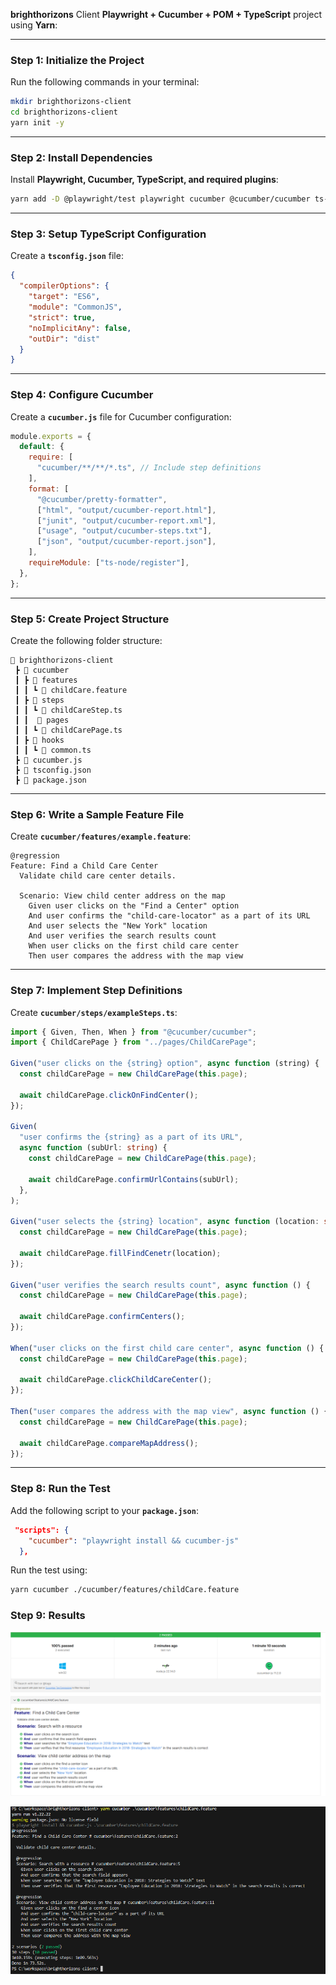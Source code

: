**brighthorizons** Client **Playwright + Cucumber + POM + TypeScript** project using **Yarn**:

---

### **Step 1: Initialize the Project**

Run the following commands in your terminal:

```sh
mkdir brighthorizons-client
cd brighthorizons-client
yarn init -y
```

---

### **Step 2: Install Dependencies**

Install **Playwright, Cucumber, TypeScript, and required plugins**:

```sh
yarn add -D @playwright/test playwright cucumber @cucumber/cucumber ts-node typescript @types/node
```

---

### **Step 3: Setup TypeScript Configuration**

Create a **`tsconfig.json`** file:

```json
{
  "compilerOptions": {
    "target": "ES6",
    "module": "CommonJS",
    "strict": true,
    "noImplicitAny": false,
    "outDir": "dist"
  }
}
```

---

### **Step 4: Configure Cucumber**

Create a **`cucumber.js`** file for Cucumber configuration:

```js
module.exports = {
  default: {
    require: [
      "cucumber/**/**/*.ts", // Include step definitions
    ],
    format: [
      "@cucumber/pretty-formatter",
      ["html", "output/cucumber-report.html"],
      ["junit", "output/cucumber-report.xml"],
      ["usage", "output/cucumber-steps.txt"],
      ["json", "output/cucumber-report.json"],
    ],
    requireModule: ["ts-node/register"],
  },
};
```

---

### **Step 5: Create Project Structure**

Create the following folder structure:

```
📂 brighthorizons-client
 ┣ 📂 cucumber
 ┃ ┣ 📂 features
 ┃ ┃ ┗ 📜 childCare.feature
 ┃ ┣ 📂 steps
 ┃ ┃ ┗ 📜 childCareStep.ts
 ┃ ┃  📂 pages
 ┃ ┃ ┗ 📜 childCarePage.ts
 ┃ ┣ 📂 hooks
 ┃ ┃ ┗ 📜 common.ts
 ┣ 📜 cucumber.js
 ┣ 📜 tsconfig.json
 ┣ 📜 package.json
```

---

### **Step 6: Write a Sample Feature File**

Create **`cucumber/features/example.feature`**:

```gherkin
@regression
Feature: Find a Child Care Center
  Validate child care center details.

  Scenario: View child center address on the map
    Given user clicks on the "Find a Center" option
    And user confirms the "child-care-locator" as a part of its URL
    And user selects the "New York" location
    And user verifies the search results count
    When user clicks on the first child care center
    Then user compares the address with the map view

```

---

### **Step 7: Implement Step Definitions**

Create **`cucumber/steps/exampleSteps.ts`**:

```ts
import { Given, Then, When } from "@cucumber/cucumber";
import { ChildCarePage } from "../pages/ChildCarePage";

Given("user clicks on the {string} option", async function (string) {
  const childCarePage = new ChildCarePage(this.page);

  await childCarePage.clickOnFindCenter();
});

Given(
  "user confirms the {string} as a part of its URL",
  async function (subUrl: string) {
    const childCarePage = new ChildCarePage(this.page);

    await childCarePage.confirmUrlContains(subUrl);
  },
);

Given("user selects the {string} location", async function (location: string) {
  const childCarePage = new ChildCarePage(this.page);

  await childCarePage.fillFindCenetr(location);
});

Given("user verifies the search results count", async function () {
  const childCarePage = new ChildCarePage(this.page);

  await childCarePage.confirmCenters();
});

When("user clicks on the first child care center", async function () {
  const childCarePage = new ChildCarePage(this.page);

  await childCarePage.clickChildCareCenter();
});

Then("user compares the address with the map view", async function () {
  const childCarePage = new ChildCarePage(this.page);

  await childCarePage.compareMapAddress();
});
```

---

### **Step 8: Run the Test**

Add the following script to your **`package.json`**:

```json
 "scripts": {
    "cucumber": "playwright install && cucumber-js"
  },
```

Run the test using:

```sh
yarn cucumber ./cucumber/features/childCare.feature
```

### **Step 9: Results**

![alt text](image-2.png)

![alt text](image-3.png)
